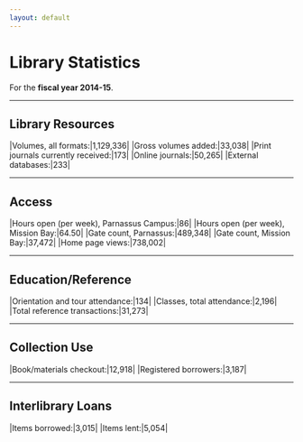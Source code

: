 ```yaml
---
layout: default
---
```


# Library Statistics

For the **fiscal year 2014-15**.

---

## Library Resources

|Volumes, all formats:|1,129,336|
|Gross volumes added:|33,038|
|Print journals currently received:|173|
|Online journals:|50,265|
|External databases:|233|

---

## Access

|Hours open (per week), Parnassus Campus:|86|
|Hours open (per week), Mission Bay:|64.50|
|Gate count, Parnassus:|489,348|
|Gate count, Mission Bay:|37,472|
|Home page views:|738,002|

---

## Education/Reference

|Orientation and tour attendance:|134|
|Classes, total attendance:|2,196|
|Total reference transactions:|31,273|

---

## Collection Use

|Book/materials checkout:|12,918|
|Registered borrowers:|3,187|

---

## Interlibrary Loans

|Items borrowed:|3,015|
|Items lent:|5,054|
